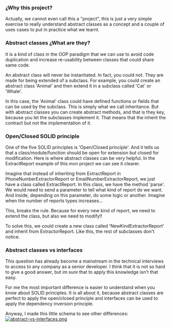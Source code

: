 ### ¿Why this project?

Actually, we cannot even call this a "project", this is just a very simple exercise to really understand abstract classes as a concept and a couple of uses cases to put in practice what we learnt.

### Abstract classes ¿What are they?

It is a kind of class in the OOP paradigm that we can use to avoid code duplication and increase re-usability between classes that could share same code.

An abstract class will never be instantiated. In fact, you could not. They are made for being extended of a subclass. For example, you could create an abstract class 'Animal' and then extend it in a subclass called 'Cat' or 'Whale'.

In this case, the 'Animal' class could have defined functions or fields that can be used by the subclass. This is simply what we call inheritance. But with abstract classes you can create abstract methods, and that is they key, because you let the subclasses implement it. That means that the inherit the contract but not the implementation of it.

### Open/Closed SOLID principle

One of the five SOLID principles is 'Open/Closed principle'. And it tells us that a class/module/function should be open for extension but closed for modification. Here is where abstract classes can be very helpful. In the ExtractReport example of this mvn project we can see it clearer.

Imagine that instead of inheriting from ExtractReport in PhoneNumberExtractorReport or EmailNumberExtractorReport, we just have a class called ExtractReport. In this class, we have the method 'parse'. We would need to send a parameter to tell what kind of report do we want. And inside, depending on this parameter, do some logic or another. Imagine when the number of reports types increases...

This, breaks the rule. Because for every new kind of report, we need to extend the class, but also we need to modify!!

To solve this, we could create a new class called 'NewKindExtractorReport' and inherit from ExtractorReport. Like this, the rest of subclasses don't notice.

### Abstract classes vs interfaces

This question has already become a mainstream in the technical interviews to access to any company as a senior developer. I think that it is not so hard to give a good answer, but im sure that to apply this knowledge isn't that easy.

For me the most important difference is easier to understand when you know about SOLID principles. It is all about it, because abstract classes are perfect to apply the open/closed principle and interfaces can be used to apply the dependency inversion principle.

Anyway, I made this little schema to see other differences:
[![abstract-vs-interfaces.png](https://i.postimg.cc/28JkzCfh/abstract-vs-interfaces.png)](https://postimg.cc/RN75d5hZ)